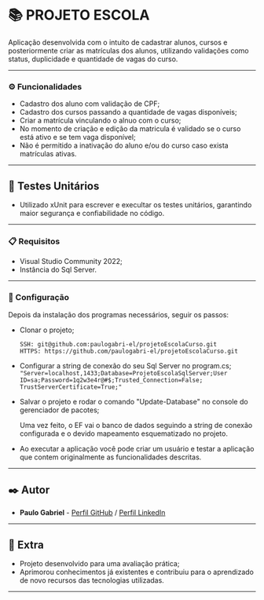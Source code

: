

# 📚 PROJETO ESCOLA

Aplicação desenvolvida com o intuito de cadastrar alunos, cursos e posteriormente criar as matrículas dos alunos, utilizando validações como status, duplicidade e quantidade de vagas do curso.

-----------------
### ⚙️ Funcionalidades

- Cadastro dos aluno com validação de CPF;
- Cadastro dos cursos passando a quantidade de vagas disponíveis;
- Criar a matrícula vinculando o alnuo com o curso;
- No momento de criação e edição da matricula é validado se o curso está ativo e se tem vaga disponível;
- Não é permitido a inativação do aluno e/ou do curso caso exista matrículas ativas.

-----------------
## 🧪 Testes Unitários

- Utilizado xUnit para escrever e execultar os testes unitários, garantindo maior segurança e confiabilidade no código.

-----------------
### 📋 Requisitos

- Visual Studio Community 2022;
- Instância do Sql Server.

-----------------
### 🔧 Configuração

Depois da instalação dos programas necessários, seguir os passos:

  - Clonar o projeto;
       ```
       SSH: git@github.com:paulogabri-el/projetoEscolaCurso.git
       HTTPS: https://github.com/paulogabri-el/projetoEscolaCurso.git
       ```
  
  - Configurar a string de conexão do seu Sql Server no program.cs;
      ``` "Server=localhost,1433;Database=ProjetoEscolaSqlServer;User ID=sa;Password=1q2w3e4r@#$;Trusted_Connection=False; TrustServerCertificate=True;" ```
      
  - Salvar o projeto e rodar o comando "Update-Database" no console do gerenciador de pacotes;
  
      Uma vez feito, o EF vai o banco de dados seguindo a string de conexão configurada e o devido mapeamento esquematizado no projeto.
  
  - Ao executar a aplicação você pode criar um usuário e testar a aplicação que contem originalmente as funcionalidades descritas.

-----------------
## ✒️ Autor

* **Paulo Gabriel** - [Perfil GitHub](https://github.com/paulogabri-el) / [Perfil LinkedIn](https://www.linkedin.com/in/paulogabri-el/)

-----------------
## 📌 Extra

* Projeto desenvolvido para uma avaliação prática;
* Aprimorou conhecimentos já existentes e contribuiu para o aprendizado de novo recursos das tecnologias utilizadas.


-----------------
